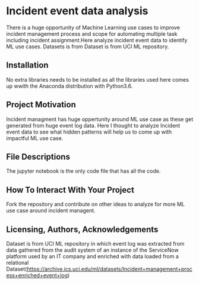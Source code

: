 # Incident event data analysis

There is a huge opportunity of Machine Learning use cases to improve incident management process and scope for automating multiple task including incident assignment.Here analyze incident event data to identify ML use cases. Datasets is from Dataset is from UCI ML repository.

## Installation

No extra libraries needs to be installed as all the libraries used here comes up wwith the Anaconda distribution with Python3.6.

## Project Motivation 

Incident managment has huge oppertunity around ML use case as these get generated from huge event log data. Here I thought to analyze Incident event data to see what hidden patterns will help us to come up with impactful ML use case.

## File Descriptions 

The jupyter notebook is the only code file that has all the code.

## How To Interact With Your Project 

Fork the repository and contribute on other ideas to analyze for more ML use case around incident managent.

## Licensing, Authors, Acknowledgements 

Dataset is from UCI ML repository in which event log was extracted from data gathered from the audit system of an instance of the ServiceNow platform used by an IT company and enriched with data loaded from a relational Dataset(https://archive.ics.uci.edu/ml/datasets/Incident+management+process+enriched+event+log)
